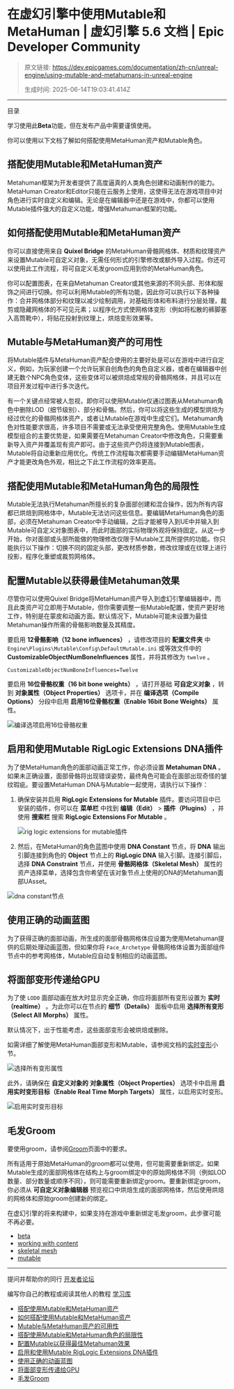 # 在虚幻引擎中使用Mutable和MetaHuman | 虚幻引擎 5.6 文档 | Epic Developer Community

> 原文链接: https://dev.epicgames.com/documentation/zh-cn/unreal-engine/using-mutable-and-metahumans-in-unreal-engine
> 
> 生成时间: 2025-06-14T19:03:41.414Z

---

目录

学习使用此**Beta**功能，但在发布产品中需要谨慎使用。

你可以使用以下文档了解如何搭配使用MetaHuman资产和Mutable角色。

## 搭配使用Mutable和MetaHuman资产

Metahuman框架为开发者提供了高度逼真的人类角色创建和动画制作的能力。MetaHuman Creator和Editor只能在云服务上使用，这使得无法在游戏项目中对角色进行实时自定义和编辑。无论是在编辑器中还是在游戏中，你都可以使用Mutable插件强大的自定义功能，增强Metahuman框架的功能。

## 如何搭配使用Mutable和MetaHuman资产

你可以直接使用来自 **Quixel Bridge** 的MetaHuman骨骼网格体、材质和纹理资产来设置Mutable可自定义对象，无需任何形式的引擎修改或额外导入过程。你还可以使用此工作流程，将可自定义毛发groom应用到你的MetaHuman角色。

你可以配置图表，在来自Metahuman Creator或其他来源的不同头部、形体和服饰之间进行切换。你可以利用Mutable的所有功能，因此你可以执行以下各种操作：合并网格体部分和纹理以减少绘制调用，对基础形体和布料进行分层处理，裁剪或隐藏网格体的不可见元素；以程序化方式使网格体变形（例如将松散的裤脚塞入高筒靴中），将贴花投射到纹理上，烘焙变形效果等。

## Mutable与MetaHuman资产的可用性

将Mutable插件与MetaHuman资产配合使用的主要好处是可以在游戏中进行自定义，例如，为玩家创建一个允许玩家自创角色的角色自定义器，或者在编辑器中创建无数个NPC角色变体，这些变体可以被烘焙成常规的骨骼网格体，并且可以在项目开发过程中进行多次迭代。

有一个关键点经常被人忽视，即你可以使用Mutable仅通过图表从Metahuman角色中删除LOD（细节级别）、部分和骨骼。然后，你可以将这些生成的模型烘焙为经过优化的骨骼网格体资产，或者让Mutable在游戏中生成它们。Metahuman角色对性能要求很高，许多项目不需要或无法承受使用完整角色。使用Mutable生成模型组合的主要优势是，如果需要在Metahuman Creator中修改角色，只需要重新导入资产并覆盖现有资产即可。由于这些资产仍将连接到Mutable图表，Mutable将自动重新应用优化。传统工作流程每次都需要手动编辑MetaHuman资产才能更改角色外观，相比之下此工作流程的效率更高。

## 搭配使用Mutable和MetaHuman角色的局限性

Mutable无法执行Metahuman所擅长的复杂面部创建和混合操作，因为所有内容都已烘焙到网格体中，Mutable无法访问这些信息。要编辑MetaHuman角色的面部，必须在Metahuman Creator中手动编辑，之后才能被导入到UE中并输入到Mutable可自定义对象图表中，而此时面部的实际物理外观将保持固定。从这一步开始，你对面部或头部所能做的物理修改仅限于Mutable工具所提供的功能。你只能执行以下操作：切换不同的固定头部，更改材质参数，修改纹理或在纹理上进行投影，程序化重塑或裁剪网格体。

## 配置Mutable以获得最佳Metahuman效果

尽管你可以使用Quixel Bridge将MetaHuman资产导入到虚幻引擎编辑器中，而且此类资产可立即用于Mutable，但你需要调整一些Mutable配置，使资产更好地工作，特别是在蒙皮和动画方面。默认情况下，Mutable可能未设置为最佳Metahuman操作所需的骨骼影响数量及其精度。

要启用 **12骨骼影响（12 bone influences）** ，请修改项目的 **配置文件夹** 中 `Engine\Plugins\Mutable\Config\DefaultMutable.ini` 或等效文件中的 **CustomizableObjectNumBoneInfluences** 属性，并将其修改为 `twelve` 。

`CustomizableObjectNumBoneInfluences=Twelve`

要启用 **16位骨骼权重（16 bit bone weights）** ，请打开基础 **可自定义对象** ，转到 **对象属性（Object Properties）** 选项卡，并在 **编译选项（Compile Options）** 分段中启用 **启用16位骨骼权重（Enable 16bit Bone Weights）** 属性。

![编译选项启用16位骨骼权重](https://d1iv7db44yhgxn.cloudfront.net/documentation/images/a62bf83e-d04b-4567-8e5c-b41d84ea72a8/image_0.png)

## 启用和使用Mutable RigLogic Extensions DNA插件

为了使MetaHuman角色的面部动画正常工作，你必须设置 **Metahuman DNA** 。如果未正确设置，面部骨骼将出现错误姿势，最终角色可能会在面部出现奇怪的皱纹瑕疵。要设置MetaHuman DNA与Mutable一起使用，请执行以下操作：

1.  确保安装并启用 **RigLogic Extensions for Mutable** 插件。要访问项目中已安装的插件，你可以在 **菜单栏** 中找到 **编辑（Edit）** > **插件（Plugins）** ，并使用 **搜索栏** 搜索 **RigLogic Extensions For Mutable** 。
    
    ![rig logic extensions for mutable插件](https://d1iv7db44yhgxn.cloudfront.net/documentation/images/f588b25e-c9f9-4336-94af-6195589576ae/image_1.png)
2.  然后，在MetaHuman的角色蓝图中使用 **DNA Constant** 节点，将 **DNA** 输出引脚连接到角色的 **Object** 节点上的 **RigLogic DNA** 输入引脚。连接引脚后，选择 **DNA Constraint** 节点，并使用 **骨骼网格体（Skeletal Mesh）** 属性的资产选择菜单，选择包含你希望在该对象节点上使用的DNA的Metahuman面部UAsset。
    

![dna constant节点](https://d1iv7db44yhgxn.cloudfront.net/documentation/images/a98ee8f1-45d7-4270-9ed5-7639a9b0fccf/image_2.png)

## 使用正确的动画蓝图

为了获得正确的面部动画，所生成的面部骨骼网格体应设置为使用Metahuman提供的后期处理动画蓝图，但如果你将 `Face_Archetype` 骨骼网格体设置为面部组件节点中的参考网格体，Mutable应自动复制相应的动画蓝图。

## 将面部变形传递给GPU

为了使 `LOD0` 面部动画在放大时显示完全正确，你应将面部所有变形设置为 **实时（realtime）** 。为此你可以在节点的 **细节（Details）** 面板中启用 **选择所有变形（Select All Morphs）** 属性。

默认情况下，出于性能考虑，这些面部变形会被烘焙或删除。

如需详细了解使用MetaHuman面部变形和Mutable，请参阅文档的[实时变形](/documentation/zh-cn/unreal-engine/mutable-real-time-morphs-in-unreal-engine)小节。

![选择所有变形属性](https://d1iv7db44yhgxn.cloudfront.net/documentation/images/a7e2a77a-7f9a-4336-94b0-9f3d6d412213/image_3.png)

此外，请确保在 **自定义对象的** **对象属性（Object Properties）** 选项卡中启用 **启用实时变形目标（Enable Real Time Morph Targets）** 属性，以启用实时变形。

![启用实时变形目标](https://d1iv7db44yhgxn.cloudfront.net/documentation/images/46ba0cb9-58a2-4e6d-9c31-c394c9cf848a/image_4.png)

## 毛发Groom

要使用groom，请参阅[Groom](/documentation/zh-cn/unreal-engine/using-grooms-with-mutable-in-unreal-engine)页面中的要求。

所有适用于原始MetaHuman的groom都可以使用，但可能需要重新绑定。如果Mutable生成的面部网格体在结构上与groom绑定中的原始网格体不同（例如LOD数量、部分数量或顺序不同），则可能需要重新绑定groom。要重新绑定groom，你必须从 **可自定义对象编辑器** 预览视口中烘焙生成的面部网格体，然后使用烘焙的网格体和原始groom创建新的绑定。

在虚幻引擎的将来构建中，如果支持在游戏中重新绑定毛发groom，此步骤可能不再必要。

-   [beta](https://dev.epicgames.com/community/search?query=beta)
-   [working with content](https://dev.epicgames.com/community/search?query=working%20with%20content)
-   [skeletal mesh](https://dev.epicgames.com/community/search?query=skeletal%20mesh)
-   [mutable](https://dev.epicgames.com/community/search?query=mutable)

* * *

提问并帮助你的同行 [开发者论坛](https://forums.unrealengine.com/categories?tag=unreal-engine)

编写你自己的教程或阅读其他人的教程 [学习库](https://dev.epicgames.com/community/unreal-engine/learning)

-   [搭配使用Mutable和MetaHuman资产](/documentation/zh-cn/unreal-engine/using-mutable-and-metahumans-in-unreal-engine#%E6%90%AD%E9%85%8D%E4%BD%BF%E7%94%A8mutable%E5%92%8Cmetahuman%E8%B5%84%E4%BA%A7)
-   [如何搭配使用Mutable和MetaHuman资产](/documentation/zh-cn/unreal-engine/using-mutable-and-metahumans-in-unreal-engine#%E5%A6%82%E4%BD%95%E6%90%AD%E9%85%8D%E4%BD%BF%E7%94%A8mutable%E5%92%8Cmetahuman%E8%B5%84%E4%BA%A7)
-   [Mutable与MetaHuman资产的可用性](/documentation/zh-cn/unreal-engine/using-mutable-and-metahumans-in-unreal-engine#mutable%E4%B8%8Emetahuman%E8%B5%84%E4%BA%A7%E7%9A%84%E5%8F%AF%E7%94%A8%E6%80%A7)
-   [搭配使用Mutable和MetaHuman角色的局限性](/documentation/zh-cn/unreal-engine/using-mutable-and-metahumans-in-unreal-engine#%E6%90%AD%E9%85%8D%E4%BD%BF%E7%94%A8mutable%E5%92%8Cmetahuman%E8%A7%92%E8%89%B2%E7%9A%84%E5%B1%80%E9%99%90%E6%80%A7)
-   [配置Mutable以获得最佳Metahuman效果](/documentation/zh-cn/unreal-engine/using-mutable-and-metahumans-in-unreal-engine#%E9%85%8D%E7%BD%AEmutable%E4%BB%A5%E8%8E%B7%E5%BE%97%E6%9C%80%E4%BD%B3metahuman%E6%95%88%E6%9E%9C)
-   [启用和使用Mutable RigLogic Extensions DNA插件](/documentation/zh-cn/unreal-engine/using-mutable-and-metahumans-in-unreal-engine#%E5%90%AF%E7%94%A8%E5%92%8C%E4%BD%BF%E7%94%A8mutableriglogicextensionsdna%E6%8F%92%E4%BB%B6)
-   [使用正确的动画蓝图](/documentation/zh-cn/unreal-engine/using-mutable-and-metahumans-in-unreal-engine#%E4%BD%BF%E7%94%A8%E6%AD%A3%E7%A1%AE%E7%9A%84%E5%8A%A8%E7%94%BB%E8%93%9D%E5%9B%BE)
-   [将面部变形传递给GPU](/documentation/zh-cn/unreal-engine/using-mutable-and-metahumans-in-unreal-engine#%E5%B0%86%E9%9D%A2%E9%83%A8%E5%8F%98%E5%BD%A2%E4%BC%A0%E9%80%92%E7%BB%99gpu)
-   [毛发Groom](/documentation/zh-cn/unreal-engine/using-mutable-and-metahumans-in-unreal-engine#%E6%AF%9B%E5%8F%91groom)